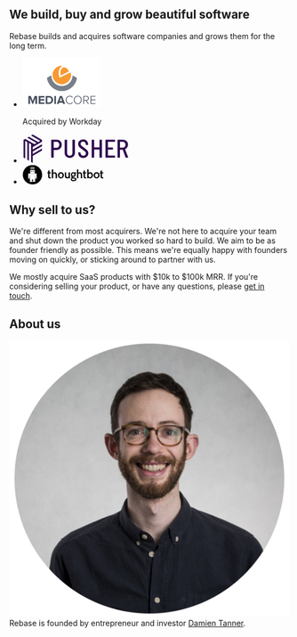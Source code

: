 ## We build, buy and grow beautiful software

Rebase builds and acquires software companies and grows them for the long term.

<ul id="companies"><li><a href="https://en.wikipedia.org/wiki/MediaCore"><img src="assets/mediacore.jpg" alt="MediaCore" width="140" /></a><p>Acquired by Workday</p></li><li style="width:190px"><a href="https://pusher.com/"><svg xmlns="http://www.w3.org/2000/svg" viewBox="125 90 750 210" width="100%"><g id="Layer_1"><path fill="#300d4f" d="M327.7 256.6V133.5c0-1.3 1-2.3 2.3-2.3h35.8c22.7 0 36.8 13.5 36.8 36.1s-16 37-37 37h-19.1c-.6 0-1.2.5-1.2 1.2v51.2c0 1.3-1 2.3-2.3 2.3h-13c-1.2 0-2.3-1.1-2.3-2.4zm38.2-67.4c12 0 18.8-10.2 18.8-21.8 0-12-6.2-21.1-18.8-21.1h-19.3c-.6 0-1.2.5-1.2 1.2V188c0 .6.5 1.2 1.2 1.2h19.3z" class="st2"></path><path fill="#300d4f" d="M480.8 131.1h13c1.3 0 2.3 1 2.3 2.3v93c0 21.1-16.9 34-36.7 34-19.4 0-36.3-13-36.3-34v-93c0-1.3 1-2.3 2.3-2.3h12.8c1.3 0 2.3 1 2.3 2.3V226c0 11.5 8.6 18.8 18.8 18.8 10.2 0 19-7.3 19-18.8v-92.6c.2-1.2 1.2-2.3 2.5-2.3z" class="st2"></path><path fill="#300d4f" d="M539.9 194.3c-12.4-8.5-20.7-18-20.7-32.3 0-20.5 16.9-32.3 36.1-32.3 18.1 0 34 10.3 34.9 36.3 0 1.3-1 2.5-2.3 2.5H576c-1.2 0-2.3-1-2.3-2.2-.8-14.1-9.1-20.9-19.5-20.9-10 0-17.5 6-17.5 15.6 0 8.3 4.9 12.8 17.7 22l17.9 13.2c12.4 9.2 19.4 17.5 19.4 30.6 0 21.2-17.1 33.8-37.2 33.8-19 0-34-10.6-35.6-36.6-.1-1.4 1-2.5 2.3-2.5h12.1c1.2 0 2.2 1 2.3 2.2 1.1 14.5 9.6 21.2 19.6 21.2 9.6 0 18.6-5.3 18.6-17.7 0-7.7-3.4-11.5-13.2-18.2l-20.7-14.7z" class="st2"></path><path fill="#300d4f" d="M670.5 256.6v-53.8c0-.6-.5-1.2-1.2-1.2H634c-.6 0-1.2.5-1.2 1.2v53.8c0 1.3-1 2.3-2.3 2.3h-13c-1.3 0-2.3-1-2.3-2.3V133.5c0-1.3 1-2.3 2.3-2.3h13c1.3 0 2.3 1 2.3 2.3v51.4c0 .6.5 1.2 1.2 1.2h35.3c.6 0 1.2-.5 1.2-1.2v-51.4c0-1.3 1-2.3 2.3-2.3h13c1.3 0 2.3 1 2.3 2.3v123.2c0 1.3-1 2.3-2.3 2.3h-13c-1.3 0-2.3-1.1-2.3-2.4z" class="st2"></path><path fill="#300d4f" d="M713 256.6V133.5c0-1.3 1-2.3 2.3-2.3h63.6c1.3 0 2.3 1 2.3 2.3v10.7c0 1.3-1 2.3-2.3 2.3h-47.1c-.6 0-1.2.5-1.2 1.2v37.7c0 .6.5 1.2 1.2 1.2h32.4c1.3 0 2.3 1 2.3 2.3v10.7c0 1.3-1 2.3-2.3 2.3h-32.4c-.6 0-1.2.5-1.2 1.2v39.2c0 .6.5 1.2 1.2 1.2h47.1c1.3 0 2.3 1.1 2.3 2.3v10.7c0 1.3-1.1 2.3-2.3 2.3h-63.6c-1.3.2-2.3-.9-2.3-2.2z" class="st2"></path><path fill="#300d4f" d="M855.5 256.6l-19.2-53.5c-.2-.5-.6-.8-1.1-.8h-17.8c-.6 0-1.2.5-1.2 1.2v53.1c0 1.3-1 2.3-2.3 2.3h-13c-1.3 0-2.3-1-2.3-2.3V133.5c0-1.3 1-2.3 2.3-2.3h35.6c21.8 0 36.8 14.1 36.8 35 0 13.9-7.2 25.5-20.4 32.3-.3.1-.4.4-.3.7l21.7 56.7c.6 1.5-.5 3.2-2.2 3.2h-13.5c-1.2-.1-2.6-1.1-3.1-2.5zm-20.4-68.9c10.5 0 19.9-7.5 19.9-20.7 0-11.8-7.5-20.7-19.9-20.7h-17.7c-.6 0-1.1.5-1.1 1.1v39c0 .6.5 1.2 1.2 1.2h17.6z" class="st2"></path><path fill="#300d4f" d="M262.1 146.2v-13.1c0-.2-.1-.4-.3-.5l-65-37.5c-.2-.1-.4-.1-.6 0l-10.8 6.2c-.4.2-.4.8 0 1l63.8 36.8c.4.2.4.8 0 1l-13.6 7.9c-.2.1-.4.1-.6 0l-65-37.5c-.2-.1-.4-.1-.6 0l-10.8 6.2c-.4.2-.4.8 0 1l63.8 36.8c.4.2.4.8 0 1l-13.6 7.9c-.2.1-.4.1-.6 0l-65-37.5c-.2-.1-.4-.1-.6 0l-11.4 6.6c-.2.1-.3.3-.3.5v124.4c0 .2.1.4.3.5l10.8 6.2c.4.2.9-.1.9-.5v-123c0-.5.5-.7.9-.5l13.6 7.9c.2.1.3.3.3.5v124.4c0 .2.1.4.3.5l10.8 6.2c.4.2.9-.1.9-.5v-123c0-.5.5-.7.9-.5l13.6 7.9c.2.1.3.3.3.5v124.4c0 .2.1.4.3.5l10.8 6.2c.4.2.9-.1.9-.5v-48c0-.2.1-.4.3-.5l65-37.5c.2-.1.3-.3.3-.5v-12.5c0-.5-.5-.7-.9-.5L197.4 232c-.4.2-.9-.1-.9-.5v-15.8c0-.2.1-.4.3-.5l65-37.5c.2-.1.3-.3.3-.5v-12.5c0-.5-.5-.7-.9-.5L197.4 201c-.4.2-.9-.1-.9-.5v-15.8c0-.2.1-.4.3-.5l65-37.5c.2-.1.3-.2.3-.5zm-65.6 24.4z" class="st2"></path></g></svg></a></li><li><a href="https://thoughtbot.com/"><svg xmlns="http://www.w3.org/2000/svg" role="img" width="146" height="35" viewBox="0 0 146 35" aria-labelledby="i7civu92pr9fz23h6ai59vpnxlgda6n" class="logo-ralph-and-wordmark"><title id="i7civu92pr9fz23h6ai59vpnxlgda6n">thoughtbot</title><g><path d="M25.077 25.778l-.432-.43c.235-.18.387-.463.387-.78 0-.543-.44-.982-.983-.982-.544 0-.983.44-.983.98 0 .32.154.606.392.785l-.433.432c-.348-.29-.57-.785-.57-1.273 0-.392.145-.534.38-1.085h-.193v-4.96h-.277v10.557l.277.267v.75h-4.97v-.75l.67-.353h.157V25.63h-1.655v3.392l.552.267v.846l-4.695.008v-.855l.455-.337-.006-10.488h-.448v4.96h-.256c.236.55.38.692.38 1.084 0 .486-.22.95-.57 1.243l-.43-.418c.237-.18.39-.456.39-.777 0-.542-.44-.977-.98-.977-.544 0-.984.442-.984.983 0 .318.152.602.387.78l-.433.433c-.345-.292-.605-.726-.605-1.212 0-.39.34-.75.34-1.027v-7.695c0-.296.295-.533.59-.533h14.09c.297 0 .507.238.507.534v7.695c.55.276.445.635.445 1.027 0 .484-.153.92-.498 1.21zM14.05 9.094h7.183c.296 0 .582.132.582.427v4.677c0 .294-.286.685-.582.685H14.05c-.293 0-.52-.39-.52-.685V9.52c0-.294.227-.426.52-.426zm6.446-1.52l-.433.616c-.548-.525-1.437-.874-2.418-.874-.985 0-1.877.35-2.425.88l-.432-.617c.684-.616 1.71-1.006 2.857-1.006 1.143 0 2.167.388 2.85 1zm-.007-.96c-.745-.563-1.746-.872-2.818-.872-1.073 0-2.073.31-2.817.87-.176.134-.33.276-.465.427l-.436-.622C14.794 5.558 16.147 5 17.672 5c1.49 0 2.813.532 3.658 1.358l-.434.618c-.12-.128-.256-.25-.407-.363zM17.644 3.49c1.846 0 3.488.662 4.53 1.69l-.43.612c-.894-.94-2.398-1.56-4.1-1.56-1.706 0-3.214.62-4.107 1.566l-.43-.614c1.042-1.03 2.686-1.694 4.537-1.694zM17.642.077C8.022.077.225 7.857.225 17.46c0 9.598 7.798 17.38 17.417 17.38 9.62 0 17.417-7.782 17.417-17.38C35.06 7.857 27.26.076 17.64.076z"></path><path d="M15.812 11.97c-.257 0-.467-.21-.467-.467 0-.26.21-.467.467-.467.26 0 .47.208.47.467 0 .258-.21.467-.47.467zm0-1.38c-.504 0-.913.41-.913.913 0 .503.408.913.912.913.505 0 .915-.41.915-.913 0-.504-.41-.913-.915-.913zM19.483 11.97c-.258 0-.467-.21-.467-.467 0-.26.21-.467.467-.467.258 0 .47.208.47.467 0 .258-.212.467-.47.467zm0-1.38c-.506 0-.916.41-.916.913 0 .503.41.913.916.913.505 0 .915-.41.915-.913 0-.504-.41-.913-.915-.913z"></path></g><g><path d="M61.728 23.69h-2.406v-5.67c0-1.06-.17-1.832-.51-2.313-.34-.482-.916-.722-1.725-.722-.965 0-1.71.346-2.236 1.04v7.665h-2.405V7.765h2.406v6.116c.74-.622 1.563-.934 2.47-.934 2.94 0 4.408 1.692 4.408 5.075v5.67M63.45 18.425c0-.765.126-1.483.374-2.156s.603-1.253 1.065-1.742c.46-.488 1.02-.874 1.68-1.157.66-.282 1.395-.424 2.204-.424.81 0 1.54.142 2.193.425.653.284 1.21.673 1.672 1.17.46.494.818 1.075 1.074 1.74.256.665.383 1.38.383 2.145 0 .764-.124 1.48-.372 2.144-.25.664-.604 1.245-1.065 1.74-.46.496-1.022.885-1.682 1.168-.66.283-1.395.425-2.204.425-.823 0-1.56-.142-2.214-.425-.653-.283-1.21-.67-1.67-1.157-.463-.488-.818-1.065-1.066-1.73-.248-.665-.373-1.387-.373-2.165zm2.47 0c0 1.06.253 1.903.757 2.526.504.624 1.203.935 2.097.935.895 0 1.594-.31 2.098-.934.503-.622.755-1.464.755-2.525 0-1.062-.252-1.9-.755-2.517-.504-.615-1.203-.923-2.098-.923-.894 0-1.593.308-2.097.923-.504.616-.756 1.455-.756 2.517zM84.975 23.69H82.76l-.105-.785c-.71.665-1.555.998-2.534.998-2.866 0-4.3-1.65-4.3-4.948v-5.818h2.406v5.648c0 1.062.178 1.837.532 2.326.355.49.916.733 1.682.733.937 0 1.647-.325 2.13-.977v-7.73h2.405V23.69M91.546 29c-.824 0-1.547-.086-2.172-.256-.625-.17-1.143-.4-1.554-.69-.412-.29-.724-.623-.937-.998-.213-.375-.32-.775-.32-1.2 0-1.033.597-1.82 1.79-2.357-.668-.37-1.002-.857-1.002-1.466 0-.637.37-1.132 1.108-1.486-1.12-.78-1.682-1.918-1.682-3.42 0-.593.1-1.15.3-1.665.197-.517.48-.96.85-1.328.37-.368.82-.658 1.352-.87.532-.212 1.132-.32 1.8-.32.95 0 1.78.228 2.49.68.682-.34 1.47-.51 2.364-.51h.532l-.19 1.55h-.81c-.242 0-.512.022-.81.065.497.693.745 1.486.745 2.378 0 .566-.096 1.1-.288 1.603-.19.504-.472.946-.84 1.328-.37.382-.82.683-1.353.903-.533.22-1.133.33-1.8.33-.44 0-.852-.043-1.235-.128-.213.113-.32.255-.32.425 0 .127.047.234.14.318.09.085.244.163.457.234.213.07.5.137.862.2.362.065.82.132 1.374.202.468.07.95.163 1.447.277.497.112.95.282 1.363.508.412.227.752.524 1.022.892s.42.842.447 1.422c0 1.02-.447 1.837-1.34 2.453-.896.616-2.16.924-3.79.924zm-.47-14.228c-.68 0-1.202.213-1.564.637-.362.424-.543.997-.543 1.72 0 .72.184 1.295.553 1.72.37.424.894.636 1.576.636.68 0 1.202-.216 1.563-.647.362-.433.544-1.01.544-1.732s-.185-1.292-.554-1.71c-.37-.417-.894-.626-1.576-.626zm.576 9.534l-1.47-.212c-.453.14-.822.346-1.106.615-.284.268-.426.587-.426.955 0 .48.25.867.745 1.157.497.29 1.193.436 2.087.436.894 0 1.614-.142 2.16-.425.547-.283.82-.65.82-1.104 0-.412-.24-.72-.723-.925-.484-.205-1.18-.37-2.088-.5zM121.32 23.903c-1.092 0-2.03-.347-2.81-1.04l-.085.827h-2.235V7.765h2.406v6.094c.695-.61 1.604-.914 2.725-.914.767 0 1.463.142 2.088.425.624.284 1.156.67 1.596 1.158.44.49.78 1.07 1.022 1.74.242.674.362 1.392.362 2.157 0 .764-.117 1.48-.35 2.144-.235.664-.572 1.245-1.012 1.74-.44.496-.973.885-1.597 1.168-.626.283-1.328.425-2.11.425zm-.19-8.918c-.824 0-1.47.304-1.938.913-.47.608-.703 1.45-.703 2.527 0 1.104.233 1.957.702 2.558.468.602 1.114.902 1.937.902.85 0 1.53-.32 2.033-.966.504-.645.755-1.476.755-2.495 0-1.02-.248-1.848-.745-2.485-.496-.637-1.178-.955-2.044-.955zM107.016 23.69h-2.406v-5.67c0-1.06-.17-1.832-.51-2.313-.342-.482-.917-.722-1.726-.722-.965 0-1.71.346-2.235 1.04v7.665h-2.407V7.765h2.406v6.116c.737-.622 1.56-.934 2.47-.934 2.937 0 4.406 1.692 4.406 5.075v5.67M114.393 21.928l-.213 1.975h-1.83c-.47 0-.88-.07-1.236-.213-.355-.14-.65-.332-.884-.573-.234-.24-.408-.524-.52-.85-.115-.325-.172-.68-.172-1.06V15.09h-1.597l.214-1.953h1.384V10l2.406-.254v3.39h2.47v1.955h-2.47v5.012c0 .44.014.782.043 1.03.028.247.1.428.213.54.113.115.29.185.532.213.24.03.575.043 1 .043h.66M127.674 18.425c0-.765.124-1.483.373-2.156.248-.673.603-1.253 1.064-1.742.463-.488 1.023-.874 1.683-1.157.66-.282 1.395-.424 2.204-.424.81 0 1.54.142 2.193.425.653.284 1.21.673 1.67 1.17.463.494.82 1.075 1.077 1.74.255.665.383 1.38.383 2.145 0 .764-.124 1.48-.373 2.144-.248.664-.603 1.245-1.064 1.74-.46.496-1.022.885-1.682 1.168-.66.283-1.394.425-2.203.425-.823 0-1.56-.142-2.214-.425-.653-.283-1.21-.67-1.672-1.157-.46-.488-.815-1.065-1.063-1.73-.25-.665-.373-1.387-.373-2.165zm2.47 0c0 1.06.252 1.903.756 2.526.504.624 1.203.935 2.097.935.894 0 1.593-.31 2.097-.934.504-.622.756-1.464.756-2.525 0-1.062-.252-1.9-.756-2.517-.504-.615-1.203-.923-2.097-.923-.894 0-1.593.308-2.097.923-.504.616-.756 1.455-.756 2.517zM145.09 21.928l-.213 1.975h-1.83c-.47 0-.88-.07-1.236-.213-.354-.14-.65-.332-.883-.573-.234-.24-.408-.524-.52-.85-.115-.325-.172-.68-.172-1.06V15.09h-1.597l.213-1.953h1.385V10l2.406-.254v3.39h2.47v1.955h-2.47v5.012c0 .44.015.782.044 1.03.028.247.1.428.213.54.113.115.29.185.532.213.24.03.574.043 1 .043h.66M50.723 21.928l-.213 1.975h-1.83c-.47 0-.88-.07-1.236-.213-.355-.14-.65-.332-.884-.573-.234-.24-.408-.524-.522-.85-.113-.325-.17-.68-.17-1.06V15.09H44.27l.214-1.953h1.384V10l2.406-.254v3.39h2.47v1.955h-2.47v5.012c0 .44.014.782.043 1.03.028.247.1.428.213.54.113.115.29.185.532.213.24.03.575.043 1 .043h.66"></path></g></svg></a></li></ul>

## Why sell to us?
We're different from most acquirers. We're not here to acquire your team and shut down the product you worked so hard to build. We aim to be as founder friendly as possible. This means we're equally happy with founders moving on quickly, or sticking around to partner with us.

We mostly acquire SaaS products with $10k to $100k MRR. If you're considering selling your product, or have any questions, please [get in touch](mailto:damien@rebase.ventures).

## About us

<img src="/assets/damien.png" class="profile"><span>Rebase is founded by entrepreneur and investor [Damien Tanner](http://tanner.me).</span>

